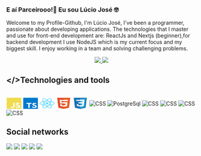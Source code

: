 ### E aí Parceirooo!👋 Eu sou Lúcio José 🤓


Welcome to my Profile-Github, I'm Lúcio José, I've been a programmer, passionate about developing applications. The technologies that I master and use for front-end development are: ReactJs and Nextjs (beginner),for backend development I use NodeJS which is my current focus and my biggest skill. I enjoy working in a team and solving challenging problems.


<div align="center">
  <a href="https://github.com/Lucio-jose">
  <img height="180em" src="https://github-readme-stats.vercel.app/api?username=Lucio-jose&show_icons=true&theme=dracula&include_all_commits=true&count_private=true"/>
  <img height="180em" src="https://github-readme-stats.vercel.app/api/top-langs/?username=Lucio-jose&layout=compact&langs_count=7&theme=dracula"/>
  </a>
</div>

  ## </>Technologies and tools
 
 <div style="display: inline_block"><br>
  <img align="center" alt="Js" height="30" width="40" src="https://raw.githubusercontent.com/devicons/devicon/master/icons/javascript/javascript-plain.svg">
  <img align="center" alt="Ts" height="30" width="40" src="https://raw.githubusercontent.com/devicons/devicon/master/icons/typescript/typescript-plain.svg">
  <img align="center" alt="React-js" height="30" width="40" src="https://raw.githubusercontent.com/devicons/devicon/master/icons/react/react-original.svg">
  <img align="center" alt="HTML5" height="30" width="40" src="https://raw.githubusercontent.com/devicons/devicon/master/icons/html5/html5-original.svg">
  <img align="center" alt="CSS" height="30" width="40" src="https://raw.githubusercontent.com/devicons/devicon/master/icons/css3/css3-original.svg">
  <img align="center" alt="CSS" height="30" width="70" src="https://img.shields.io/badge/node.js-6DA55F?style=for-the-badge&logo=node.js&logoColor=white">
  <img align="center" alt="PostgreSql" height="30" width="70" src="https://img.shields.io/badge/PostgreSQL-316192?style=for-the-badge&logo=postgresql&logoColor=white">
   <img align="center" alt="CSS" height="30" width="70" src="https://img.shields.io/badge/heroku-%23430098.svg?style=for-the-badge&logo=heroku&logoColor=white">
   
   <img align="center" alt="CSS" height="30" width="70" src="https://img.shields.io/badge/yarn-%232C8EBB.svg?style=for-the-badge&logo=yarn&logoColor=white">
   
   <img align="center" alt="CSS" height="30" width="70" src="https://img.shields.io/badge/express.js-%23404d59.svg?style=for-the-badge&logo=express&logoColor=%2361DAFB">
   
   <img align="center" alt="CSS" height="30" width="70" src="https://img.shields.io/badge/Insomnia-black?style=for-the-badge&logo=insomnia&logoColor=5849BE">
</div>
  
  ## Social networks
 
<div> 
  <a href="https://instagram.com/lucio_jose7" target="_blank"><img src="https://img.shields.io/badge/-Instagram-%23E4405F?style=for-the-badge&logo=instagram&logoColor=white" target="_blank"></a>
 <a href="https://discord.gg/Lúcio José#4297" target="_blank"><img src="https://img.shields.io/badge/Discord-7289DA?style=for-the-badge&logo=discord&logoColor=white" target="_blank"></a> 
  <a href = "mailto:luciocanganjo2@gmail.com"><img src="https://img.shields.io/badge/-Gmail-%23333?style=for-the-badge&logo=gmail&logoColor=white" target="_blank"></a>
  <a href="https://www.linkedin.com/in/lucio-jose-7c2002c7" target="_blank"><img src="https://img.shields.io/badge/-LinkedIn-%230077B5?style=for-the-badge&logo=linkedin&logoColor=white" target="_blank"></a> 
 <a href="941378131" target="_blank"><img src="https://img.shields.io/badge/WhatsApp-25D366?style=for-the-badge&logo=whatsapp&logoColor=white" target="_blank"></a> 
</div>
